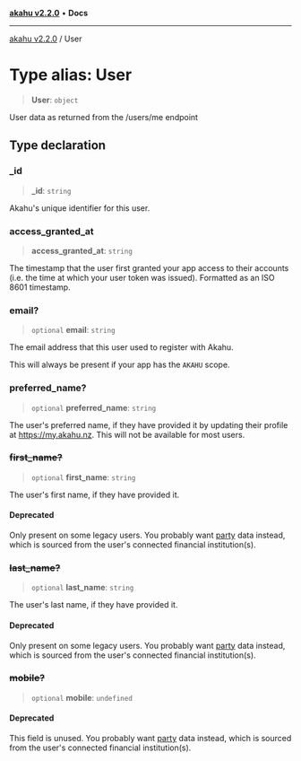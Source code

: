 [**akahu v2.2.0**](../README.md) • **Docs**

***

[akahu v2.2.0](../README.md) / User

# Type alias: User

> **User**: `object`

User data as returned from the /users/me endpoint

## Type declaration

### \_id

> **\_id**: `string`

Akahu's unique identifier for this user.

### access\_granted\_at

> **access\_granted\_at**: `string`

The timestamp that the user first granted your app access to their accounts
(i.e. the time at which your user token was issued). Formatted as an ISO
8601 timestamp.

### email?

> `optional` **email**: `string`

The email address that this user used to register with Akahu.

This will always be present if your app has the `AKAHU` scope.

### preferred\_name?

> `optional` **preferred\_name**: `string`

The user's preferred name, if they have provided it by updating their
profile at https://my.akahu.nz. This will not be available for most users.

### ~~first\_name?~~

> `optional` **first\_name**: `string`

The user's first name, if they have provided it.

#### Deprecated

Only present on some legacy users. You probably want
[party](https://developers.akahu.nz/reference/get_parties) data instead,
which is sourced from the user's connected financial institution(s).

### ~~last\_name?~~

> `optional` **last\_name**: `string`

The user's last name, if they have provided it.

#### Deprecated

Only present on some legacy users. You probably want
[party](https://developers.akahu.nz/reference/get_parties) data instead,
which is sourced from the user's connected financial institution(s).

### ~~mobile?~~

> `optional` **mobile**: `undefined`

#### Deprecated

This field is unused. You probably want
[party](https://developers.akahu.nz/reference/get_parties) data instead,
which is sourced from the user's connected financial institution(s).

